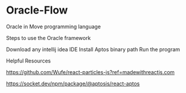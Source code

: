 # Oracle-Flow
Oracle in Move programming language 

Steps to use the Oracle framework 

Download any intellij idea IDE 
Install Aptos binary path 
Run the program 




Helpful Resources 

https://github.com/Wufe/react-particles-js?ref=madewithreactjs.com

https://socket.dev/npm/package/@aptosis/react-aptos
